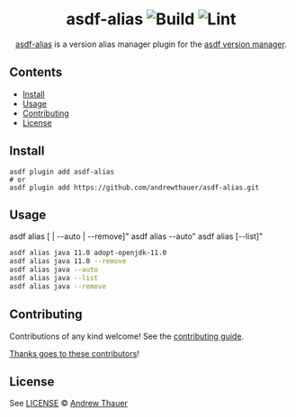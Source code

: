 <div align="center">

# asdf-alias ![Build](https://github.com/andrewthauer/asdf-alias/workflows/Build/badge.svg) ![Lint](https://github.com/andrewthauer/asdf-alias/workflows/Lint/badge.svg)

[asdf-alias](https://github.com/andrewthauer/asdf-alias) is a version alias
manager plugin for the [asdf version manager](https://asdf-vm.com).

</div>

## Contents

- [Install](#install)
- [Usage](#usage)
- [Contributing](#contributing)
- [License](#license)

## Install

```shell
asdf plugin add asdf-alias
# or
asdf plugin add https://github.com/andrewthauer/asdf-alias.git
```

## Usage

asdf alias <plugin> <name> [<version> | --auto | --remove]"
asdf alias <plugin> --auto"
asdf alias <plugin> [--list]"

```sh
asdf alias java 11.0 adopt-openjdk-11.0
asdf alias java 11.0 --remove
asdf alias java --auto
asdf alias java --list
asdf alias java --remove
```

## Contributing

Contributions of any kind welcome! See the [contributing guide](contributing.md).

[Thanks goes to these contributors](https://github.com/andrew-thauer/asdf-alias/graphs/contributors)!

## License

See [LICENSE](LICENSE) © [Andrew Thauer](https://github.com/andrewthauer/)
